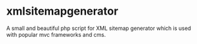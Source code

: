 # xmlsitemapgenerator
A small and beautiful php script for XML sitemap generator which is used with popular mvc frameworks and cms. 
